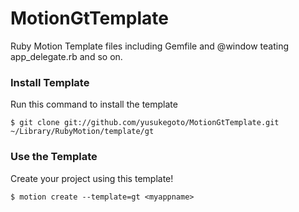 MotionGtTemplate
================

Ruby Motion Template files including Gemfile and @window teating app_delegate.rb and so on.

### Install Template
Run this command to install the template

  `$ git clone git://github.com/yusukegoto/MotionGtTemplate.git ~/Library/RubyMotion/template/gt`

### Use the Template
Create your project using this template!

  `$ motion create --template=gt <myappname>`

